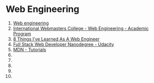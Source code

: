 # Web Engineering

1. [Web engineering](http://en.wikipedia.org/wiki/Web_engineering)
1. [International Webmasters College - Web Engineering - Academic Program](https://www.webmasters-college.com/en/academic-program/web-engineering/what-will-i-learn)
1. [8 Things I’ve Learned As A Web Engineer](https://coderwall.com/p/izxoyw/8-things-i-ve-learned-as-a-web-engineer)
1. [Full Stack Web Developer Nanodegree - Udacity](https://www.udacity.com/course/full-stack-web-developer-nanodegree--nd004)
1. [MDN - Tutorials](https://developer.mozilla.org/en-US/docs/Web/Tutorials)
1. []()
1. []()
1. []()
1. []()
1. []()
